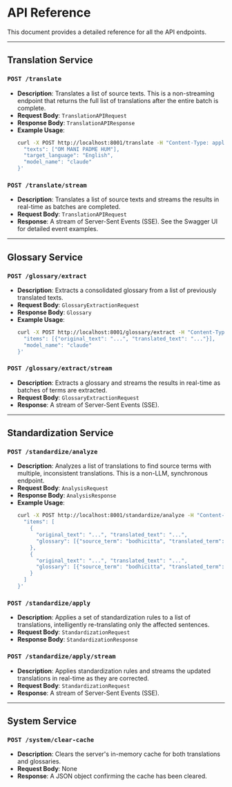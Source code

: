 # API Reference

This document provides a detailed reference for all the API endpoints.

---

## Translation Service

### `POST /translate`

*   **Description**: Translates a list of source texts. This is a non-streaming endpoint that returns the full list of translations after the entire batch is complete.
*   **Request Body**: `TranslationAPIRequest`
*   **Response Body**: `TranslationAPIResponse`
*   **Example Usage**:
    ```bash
    curl -X POST http://localhost:8001/translate -H "Content-Type: application/json" -d '{
      "texts": ["OM MANI PADME HUM"],
      "target_language": "English",
      "model_name": "claude"
    }'
    ```

### `POST /translate/stream`

*   **Description**: Translates a list of source texts and streams the results in real-time as batches are completed.
*   **Request Body**: `TranslationAPIRequest`
*   **Response**: A stream of Server-Sent Events (SSE). See the Swagger UI for detailed event examples.

---

## Glossary Service

### `POST /glossary/extract`

*   **Description**: Extracts a consolidated glossary from a list of previously translated texts.
*   **Request Body**: `GlossaryExtractionRequest`
*   **Response Body**: `Glossary`
*   **Example Usage**:
    ```bash
    curl -X POST http://localhost:8001/glossary/extract -H "Content-Type: application/json" -d '{
      "items": [{"original_text": "...", "translated_text": "..."}],
      "model_name": "claude"
    }'
    ```

### `POST /glossary/extract/stream`

*   **Description**: Extracts a glossary and streams the results in real-time as batches of terms are extracted.
*   **Request Body**: `GlossaryExtractionRequest`
*   **Response**: A stream of Server-Sent Events (SSE).

---

## Standardization Service

### `POST /standardize/analyze`

*   **Description**: Analyzes a list of translations to find source terms with multiple, inconsistent translations. This is a non-LLM, synchronous endpoint.
*   **Request Body**: `AnalysisRequest`
*   **Response Body**: `AnalysisResponse`
*   **Example Usage**:
    ```bash
    curl -X POST http://localhost:8001/standardize/analyze -H "Content-Type: application/json" -d '{
      "items": [
        {
          "original_text": "...", "translated_text": "...", 
          "glossary": [{"source_term": "bodhicitta", "translated_term": "mind of enlightenment"}]
        },
        {
          "original_text": "...", "translated_text": "...", 
          "glossary": [{"source_term": "bodhicitta", "translated_term": "enlightenment mind"}]
        }
      ]
    }'
    ```

### `POST /standardize/apply`

*   **Description**: Applies a set of standardization rules to a list of translations, intelligently re-translating only the affected sentences.
*   **Request Body**: `StandardizationRequest`
*   **Response Body**: `StandardizationResponse`

### `POST /standardize/apply/stream`

*   **Description**: Applies standardization rules and streams the updated translations in real-time as they are corrected.
*   **Request Body**: `StandardizationRequest`
*   **Response**: A stream of Server-Sent Events (SSE).

---

## System Service

### `POST /system/clear-cache`

*   **Description**: Clears the server's in-memory cache for both translations and glossaries.
*   **Request Body**: None
*   **Response**: A JSON object confirming the cache has been cleared. 